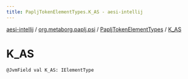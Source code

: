 ```yaml
---
title: PapljTokenElementTypes.K_AS - aesi-intellij
---
```


[aesi-intellij](../../index.html) / [org.metaborg.paplj.psi](../index.html) / [PapljTokenElementTypes](index.html) / [K_AS](.)

# K_AS

`@JvmField val K_AS: IElementType`